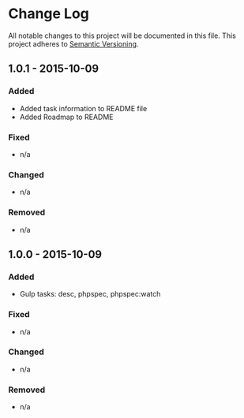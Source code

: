 # Change Log
All notable changes to this project will be documented in this file.
This project adheres to [Semantic Versioning](http://semver.org/).

## 1.0.1 - 2015-10-09
### Added
- Added task information to README file
- Added Roadmap to README
### Fixed
- n/a
### Changed
- n/a
### Removed
- n/a


## 1.0.0 - 2015-10-09
### Added
- Gulp tasks: desc, phpspec, phpspec:watch
### Fixed
- n/a
### Changed
- n/a
### Removed
- n/a